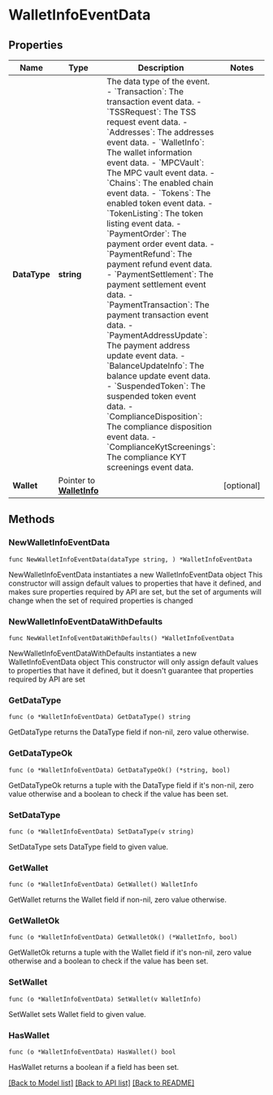 # WalletInfoEventData

## Properties

Name | Type | Description | Notes
------------ | ------------- | ------------- | -------------
**DataType** | **string** |  The data type of the event. - &#x60;Transaction&#x60;: The transaction event data. - &#x60;TSSRequest&#x60;: The TSS request event data. - &#x60;Addresses&#x60;: The addresses event data. - &#x60;WalletInfo&#x60;: The wallet information event data. - &#x60;MPCVault&#x60;: The MPC vault event data. - &#x60;Chains&#x60;: The enabled chain event data. - &#x60;Tokens&#x60;: The enabled token event data. - &#x60;TokenListing&#x60;: The token listing event data.        - &#x60;PaymentOrder&#x60;: The payment order event data. - &#x60;PaymentRefund&#x60;: The payment refund event data. - &#x60;PaymentSettlement&#x60;: The payment settlement event data. - &#x60;PaymentTransaction&#x60;: The payment transaction event data. - &#x60;PaymentAddressUpdate&#x60;: The payment address update event data. - &#x60;BalanceUpdateInfo&#x60;: The balance update event data. - &#x60;SuspendedToken&#x60;: The suspended token event data. - &#x60;ComplianceDisposition&#x60;: The compliance disposition event data. - &#x60;ComplianceKytScreenings&#x60;: The compliance KYT screenings event data. | 
**Wallet** | Pointer to [**WalletInfo**](WalletInfo.md) |  | [optional] 

## Methods

### NewWalletInfoEventData

`func NewWalletInfoEventData(dataType string, ) *WalletInfoEventData`

NewWalletInfoEventData instantiates a new WalletInfoEventData object
This constructor will assign default values to properties that have it defined,
and makes sure properties required by API are set, but the set of arguments
will change when the set of required properties is changed

### NewWalletInfoEventDataWithDefaults

`func NewWalletInfoEventDataWithDefaults() *WalletInfoEventData`

NewWalletInfoEventDataWithDefaults instantiates a new WalletInfoEventData object
This constructor will only assign default values to properties that have it defined,
but it doesn't guarantee that properties required by API are set

### GetDataType

`func (o *WalletInfoEventData) GetDataType() string`

GetDataType returns the DataType field if non-nil, zero value otherwise.

### GetDataTypeOk

`func (o *WalletInfoEventData) GetDataTypeOk() (*string, bool)`

GetDataTypeOk returns a tuple with the DataType field if it's non-nil, zero value otherwise
and a boolean to check if the value has been set.

### SetDataType

`func (o *WalletInfoEventData) SetDataType(v string)`

SetDataType sets DataType field to given value.


### GetWallet

`func (o *WalletInfoEventData) GetWallet() WalletInfo`

GetWallet returns the Wallet field if non-nil, zero value otherwise.

### GetWalletOk

`func (o *WalletInfoEventData) GetWalletOk() (*WalletInfo, bool)`

GetWalletOk returns a tuple with the Wallet field if it's non-nil, zero value otherwise
and a boolean to check if the value has been set.

### SetWallet

`func (o *WalletInfoEventData) SetWallet(v WalletInfo)`

SetWallet sets Wallet field to given value.

### HasWallet

`func (o *WalletInfoEventData) HasWallet() bool`

HasWallet returns a boolean if a field has been set.


[[Back to Model list]](../README.md#documentation-for-models) [[Back to API list]](../README.md#documentation-for-api-endpoints) [[Back to README]](../README.md)


